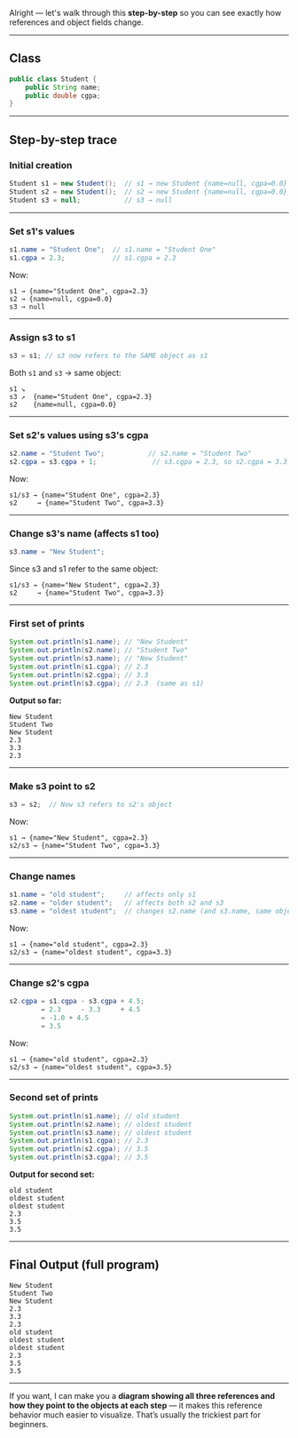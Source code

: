 Alright — let's walk through this **step-by-step** so you can see exactly how references and object fields change.

---

## **Class**

```java
public class Student {
    public String name;
    public double cgpa;
}
```

---

## **Step-by-step trace**

### **Initial creation**

```java
Student s1 = new Student();  // s1 → new Student {name=null, cgpa=0.0}
Student s2 = new Student();  // s2 → new Student {name=null, cgpa=0.0}
Student s3 = null;           // s3 → null
```

---

### **Set s1's values**

```java
s1.name = "Student One";  // s1.name = "Student One"
s1.cgpa = 2.3;            // s1.cgpa = 2.3
```

Now:

```
s1 → {name="Student One", cgpa=2.3}
s2 → {name=null, cgpa=0.0}
s3 → null
```

---

### **Assign s3 to s1**

```java
s3 = s1; // s3 now refers to the SAME object as s1
```

Both `s1` and `s3` → same object:

```
s1 ↘
s3 ↗  {name="Student One", cgpa=2.3}
s2    {name=null, cgpa=0.0}
```

---

### **Set s2's values using s3's cgpa**

```java
s2.name = "Student Two";           // s2.name = "Student Two"
s2.cgpa = s3.cgpa + 1;              // s3.cgpa = 2.3, so s2.cgpa = 3.3
```

Now:

```
s1/s3 → {name="Student One", cgpa=2.3}
s2     → {name="Student Two", cgpa=3.3}
```

---

### **Change s3's name (affects s1 too)**

```java
s3.name = "New Student";
```

Since s3 and s1 refer to the same object:

```
s1/s3 → {name="New Student", cgpa=2.3}
s2     → {name="Student Two", cgpa=3.3}
```

---

### **First set of prints**

```java
System.out.println(s1.name); // "New Student"
System.out.println(s2.name); // "Student Two"
System.out.println(s3.name); // "New Student"
System.out.println(s1.cgpa); // 2.3
System.out.println(s2.cgpa); // 3.3
System.out.println(s3.cgpa); // 2.3  (same as s1)
```

**Output so far:**

```
New Student
Student Two
New Student
2.3
3.3
2.3
```

---

### **Make s3 point to s2**

```java
s3 = s2;  // Now s3 refers to s2's object
```

Now:

```
s1 → {name="New Student", cgpa=2.3}
s2/s3 → {name="Student Two", cgpa=3.3}
```

---

### **Change names**

```java
s1.name = "old student";     // affects only s1
s2.name = "older student";   // affects both s2 and s3
s3.name = "oldest student";  // changes s2.name (and s3.name, same object)
```

Now:

```
s1 → {name="old student", cgpa=2.3}
s2/s3 → {name="oldest student", cgpa=3.3}
```

---

### **Change s2's cgpa**

```java
s2.cgpa = s1.cgpa - s3.cgpa + 4.5;
        = 2.3     - 3.3     + 4.5
        = -1.0 + 4.5
        = 3.5
```

Now:

```
s1 → {name="old student", cgpa=2.3}
s2/s3 → {name="oldest student", cgpa=3.5}
```

---

### **Second set of prints**

```java
System.out.println(s1.name); // old student
System.out.println(s2.name); // oldest student
System.out.println(s3.name); // oldest student
System.out.println(s1.cgpa); // 2.3
System.out.println(s2.cgpa); // 3.5
System.out.println(s3.cgpa); // 3.5
```

**Output for second set:**

```
old student
oldest student
oldest student
2.3
3.5
3.5
```

---

## **Final Output (full program)**

```
New Student
Student Two
New Student
2.3
3.3
2.3
old student
oldest student
oldest student
2.3
3.5
3.5
```

---

If you want, I can make you a **diagram showing all three references and how they point to the objects at each step** — it makes this reference behavior much easier to visualize. That’s usually the trickiest part for beginners.
